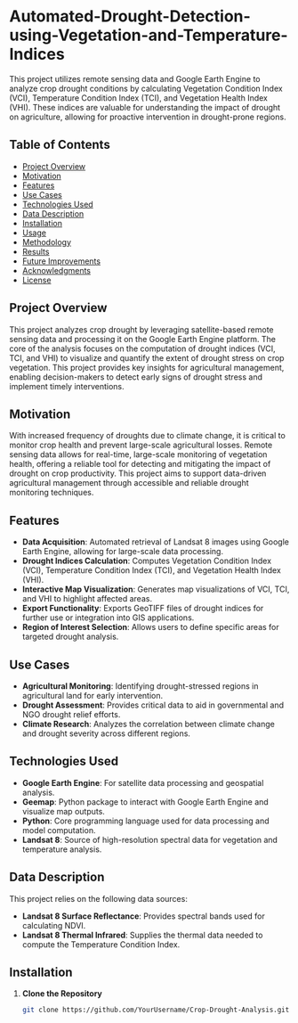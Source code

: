 # Automated-Drought-Detection-using-Vegetation-and-Temperature-Indices
This project utilizes remote sensing data and Google Earth Engine to analyze crop drought conditions by calculating Vegetation Condition Index (VCI), Temperature Condition Index (TCI), and Vegetation Health Index (VHI). These indices are valuable for understanding the impact of drought on agriculture, allowing for proactive intervention in drought-prone regions.
## Table of Contents
- [Project Overview](#project-overview)
- [Motivation](#motivation)
- [Features](#features)
- [Use Cases](#use-cases)
- [Technologies Used](#technologies-used)
- [Data Description](#data-description)
- [Installation](#installation)
- [Usage](#usage)
- [Methodology](#methodology)
- [Results](#results)
- [Future Improvements](#future-improvements)
- [Acknowledgments](#acknowledgments)
- [License](#license)
## Project Overview
This project analyzes crop drought by leveraging satellite-based remote sensing data and processing it on the Google Earth Engine platform. The core of the analysis focuses on the computation of drought indices (VCI, TCI, and VHI) to visualize and quantify the extent of drought stress on crop vegetation. This project provides key insights for agricultural management, enabling decision-makers to detect early signs of drought stress and implement timely interventions.

## Motivation
With increased frequency of droughts due to climate change, it is critical to monitor crop health and prevent large-scale agricultural losses. Remote sensing data allows for real-time, large-scale monitoring of vegetation health, offering a reliable tool for detecting and mitigating the impact of drought on crop productivity. This project aims to support data-driven agricultural management through accessible and reliable drought monitoring techniques.

## Features
- **Data Acquisition**: Automated retrieval of Landsat 8 images using Google Earth Engine, allowing for large-scale data processing.
- **Drought Indices Calculation**: Computes Vegetation Condition Index (VCI), Temperature Condition Index (TCI), and Vegetation Health Index (VHI).
- **Interactive Map Visualization**: Generates map visualizations of VCI, TCI, and VHI to highlight affected areas.
- **Export Functionality**: Exports GeoTIFF files of drought indices for further use or integration into GIS applications.
- **Region of Interest Selection**: Allows users to define specific areas for targeted drought analysis.

## Use Cases
- **Agricultural Monitoring**: Identifying drought-stressed regions in agricultural land for early intervention.
- **Drought Assessment**: Provides critical data to aid in governmental and NGO drought relief efforts.
- **Climate Research**: Analyzes the correlation between climate change and drought severity across different regions.

## Technologies Used
- **Google Earth Engine**: For satellite data processing and geospatial analysis.
- **Geemap**: Python package to interact with Google Earth Engine and visualize map outputs.
- **Python**: Core programming language used for data processing and model computation.
- **Landsat 8**: Source of high-resolution spectral data for vegetation and temperature analysis.

## Data Description
This project relies on the following data sources:
- **Landsat 8 Surface Reflectance**: Provides spectral bands used for calculating NDVI.
- **Landsat 8 Thermal Infrared**: Supplies the thermal data needed to compute the Temperature Condition Index.

## Installation
1. **Clone the Repository**
   ```bash
   git clone https://github.com/YourUsername/Crop-Drought-Analysis.git
